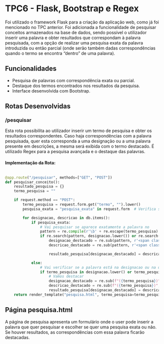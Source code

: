 # TPC6 - Flask, Bootstrap e Regex


Foi utilizado o framework Flask para a criação da aplicação web, como já foi mencionado no TPC anterior. Foi adicionada a funcionalidade de pesquisar conceitos armazenados na base de dados, sendo possível o utilizador inserir uma palavra e obter resultados que correspondam à palavra pesquisada, com a opção de realizar uma pesquisa exata da palavra introduzida ou então parcial (onde serão também dadas correspondências quando o termo se encontra “dentro” de uma palavra).

## Funcionalidades

- Pesquisa de palavras com correspondência exata ou parcial.
- Destaque dos termos encontrados nos resultados da pesquisa.
- Interface desenvolvida com Bootstrap.

## Rotas Desenvolvidas

### /pesquisar
Esta rota possibilita ao utilizador inserir um termo de pesquisa e obter os resultados correspondentes. Caso haja correspondências com a palavra pesquisada, quer esta corresponda a uma designação ou a uma palavra presente em descrições,  a mesma será exibida com o termo destacado. É utilizado Regex para a pesquisa avançada e o destaque das palavras.

#### Implementação da Rota:
```python

@app.route("/pesquisar", methods=["GET", "POST"])
def pesquisar_conceito():
    resultado_pesquisa = {}
    termo_pesquisa = ""

    if request.method == "POST":
        termo_pesquisa = request.form.get("termo", "").lower()
        pesquisa_exata = "pesquisa_exata" in request.form  # Verifica se o checkbox foi marcado

        for designacao, descricao in db.items():
            if pesquisa_exata:
                # Vai pesquisar se aparece exatamente a palavra no 
                pattern = re.compile(r'\b' + re.escape(termo_pesquisa) + r'\b', re.IGNORECASE)
                if re.search(pattern, designacao.lower()) or re.search(pattern, descricao.lower()):
                    designacao_destacado = re.sub(pattern, r'<span class="text-bg-success fw-bold">\g<0></span>', designacao)
                    descricao_destacado = re.sub(pattern, r'<span class="text-bg-success fw-bold">\g<0></span>', descricao)

                    resultado_pesquisa[designacao_destacado] = descricao_destacado

            else:
                # Vai verificar se a palavra está na designacao ou na descricao (texto todo em minusculas)
                if termo_pesquisa in designacao.lower() or termo_pesquisa in descricao.lower():
                    # Vamos destacar
                    designacao_destacado = re.sub(f"({termo_pesquisa})", r'<span class="text-bg-success fw-bold">\1</span>',designacao, flags=re.IGNORECASE)      
                    descricao_destacado = re.sub(f"({termo_pesquisa})", r'<span class="text-bg-success fw-bold">\1</span>', descricao, flags=re.IGNORECASE)
                    resultado_pesquisa[designacao_destacado] = descricao_destacado
    return render_template("pesquisa.html", termo_pesquisa=termo_pesquisa, resultado_pesquisa=resultado_pesquisa, title="Resultados da Pesquisa")
```

## Página pesquisa.html
A página de pesquisa apresenta um formulário onde o user pode inserir a palavra que quer pesquisar e escolher se quer uma pesquisa exata ou não. Se houver resultados, as correspondências com essa palavra ficarão destacadas.

